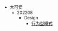- 大可爱
  - 202208
    - Design
      - [行为型模式](./大可爱/Design/设计模式-学习笔记-行为型模式-责任链模式(一).md) <!--注意这里是相对路径-->
